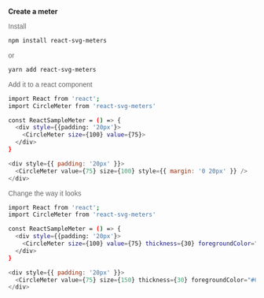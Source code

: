 **Create a meter**

<span style="color: #666; font-size: 14px; font-family: sans-serif;">Install</span>

```bash
npm install react-svg-meters
```

<span style="color: #666; font-size: 14px; font-family: sans-serif;">or</span>

```bash
yarn add react-svg-meters
```

<span style="color: #666; font-size: 14px; font-family: sans-serif;">Add it to a react component</span>

```bash
import React from 'react';
import CircleMeter from 'react-svg-meters'

const ReactSampleMeter = () => {
  <div style={{padding: '20px'}>
    <CircleMeter size={100} value={75}>
  </div>
}
```

```js noeditor
<div style={{ padding: '20px' }}>
  <CircleMeter value={75} size={100} style={{ margin: '0 20px' }} />
</div>
```

<span style="color: #666; font-size: 14px; font-family: sans-serif;">Change the way it looks</span>

```bash
import React from 'react';
import CircleMeter from 'react-svg-meters'

const ReactSampleMeter = () => {
  <div style={{padding: '20px'}>
    <CircleMeter size={100} value={75} thickness={30} foregroundColor="#C9283E" backgroundColor="#820333">
  </div>
}
```

```js noeditor
<div style={{ padding: '20px' }}>
  <CircleMeter value={75} size={150} thickness={30} foregroundColor="#C9283E" backgroundColor="#820333" />
</div>
```
